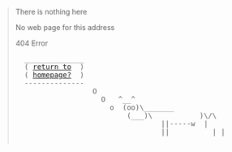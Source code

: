 <blockquote>
  <p>There is nothing here</p>
  <p>No web page for this address</p>
  <p>404 Error</p>


  <pre>
  ______________
  ( <a href="/basic">return to</a>  )
  ( <a href="/basic">homepage?</a>  )
  --------------
                  O
                    O   ^__^
                      o  (oo)\_______
                          (___)\           )\/\
                                  ||-----w  |
                                  ||          | |
  </pre>
</blockquote>